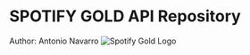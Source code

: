 # SPOTIFY GOLD API Repository
Author: Antonio Navarro
![Spotify Gold Logo](https://cdn.icon-icons.com/icons2/3884/PNG/256/spotify_icon_245681.png)
